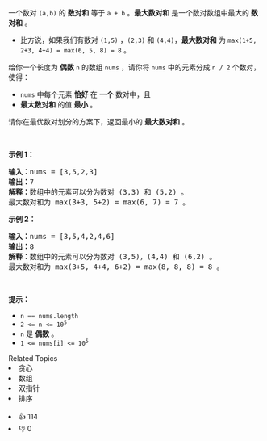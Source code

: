 <p>一个数对&nbsp;<code>(a,b)</code>&nbsp;的 <strong>数对和</strong>&nbsp;等于&nbsp;<code>a + b</code>&nbsp;。<strong>最大数对和</strong>&nbsp;是一个数对数组中最大的&nbsp;<strong>数对和</strong>&nbsp;。</p>

<ul> 
 <li>比方说，如果我们有数对&nbsp;<code>(1,5)</code>&nbsp;，<code>(2,3)</code>&nbsp;和&nbsp;<code>(4,4)</code>，<strong>最大数对和</strong>&nbsp;为&nbsp;<code>max(1+5, 2+3, 4+4) = max(6, 5, 8) = 8</code>&nbsp;。</li> 
</ul>

<p>给你一个长度为 <strong>偶数</strong>&nbsp;<code>n</code>&nbsp;的数组&nbsp;<code>nums</code>&nbsp;，请你将 <code>nums</code>&nbsp;中的元素分成 <code>n / 2</code>&nbsp;个数对，使得：</p>

<ul> 
 <li><code>nums</code>&nbsp;中每个元素&nbsp;<strong>恰好</strong>&nbsp;在 <strong>一个</strong>&nbsp;数对中，且</li> 
 <li><strong>最大数对和</strong>&nbsp;的值 <strong>最小</strong>&nbsp;。</li> 
</ul>

<p>请你在最优数对划分的方案下，返回最小的 <strong>最大数对和</strong>&nbsp;。</p>

<p>&nbsp;</p>

<p><strong>示例 1：</strong></p>

<pre><b>输入：</b>nums = [3,5,2,3]
<b>输出：</b>7
<b>解释：</b>数组中的元素可以分为数对 (3,3) 和 (5,2) 。
最大数对和为 max(3+3, 5+2) = max(6, 7) = 7 。
</pre>

<p><strong>示例 2：</strong></p>

<pre><b>输入：</b>nums = [3,5,4,2,4,6]
<b>输出：</b>8
<b>解释：</b>数组中的元素可以分为数对 (3,5)，(4,4) 和 (6,2) 。
最大数对和为 max(3+5, 4+4, 6+2) = max(8, 8, 8) = 8 。
</pre>

<p>&nbsp;</p>

<p><strong>提示：</strong></p>

<ul> 
 <li><code>n == nums.length</code></li> 
 <li><code>2 &lt;= n &lt;= 10<sup>5</sup></code></li> 
 <li><code>n</code>&nbsp;是 <strong>偶数</strong>&nbsp;。</li> 
 <li><code>1 &lt;= nums[i] &lt;= 10<sup>5</sup></code></li> 
</ul>

<div><div>Related Topics</div><div><li>贪心</li><li>数组</li><li>双指针</li><li>排序</li></div></div><br><div><li>👍 114</li><li>👎 0</li></div>